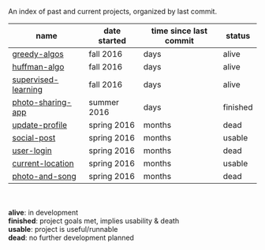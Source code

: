 An index of past and current projects, organized by last commit.

| name | date started | time since last commit | status | 
| ---- | --------- | ---- | --------- | 
| [greedy-algos](https://github.com/samputnam/haskell) | fall 2016 | days | alive |
| [huffman-algo](https://github.com/samputnam/scala) | fall 2016 | days | alive |
| [supervised-learning](https://github.com/samputnam/kaggle-r) | fall 2016 | days | alive |
| [photo-sharing-app](https://github.com/samputnam/wings) | summer 2016 | days | finished |
| [update-profile](https://github.com/samputnam/one) | spring 2016 | months| dead |
| [social-post](https://github.com/samputnam/share) | spring 2016 | months | usable |
| [user-login](https://github.com/samputnam/homesafe) | spring 2016 | months | dead |
| [current-location](https://github.com/sam-and-randall/ware) | spring 2016 | months | usable |
| [photo-and-song](https://github.com/sam-and-randall/generic) | spring 2016 | months | dead |

<br><br>
**alive**: in development  
**finished**: project goals met, implies usability & death  
**usable**: project is useful/runnable  
**dead**: no further development planned
<br><br>
